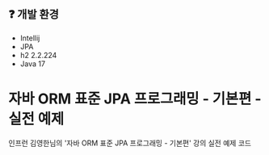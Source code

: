 ## ❓ 개발 환경
- Intellij
- JPA
- h2 2.2.224
- Java 17

# 자바 ORM 표준 JPA 프로그래밍 - 기본편 - 실전 예제
인프런 김영한님의 '자바 ORM 표준 JPA 프로그래밍 - 기본편' 강의 실전 예제 코드
